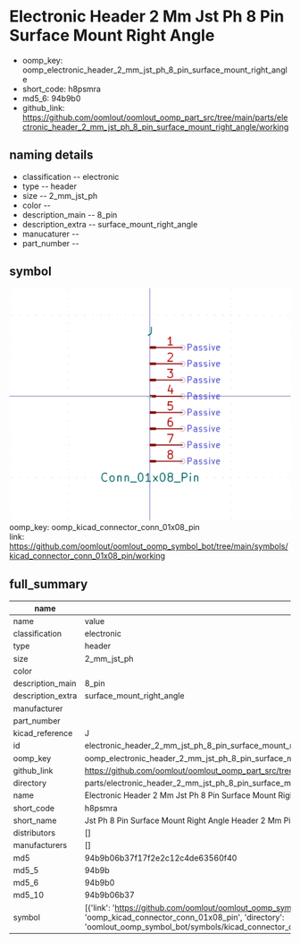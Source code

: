 # Electronic Header 2 Mm Jst Ph 8 Pin Surface Mount Right Angle

  
* oomp_key: oomp_electronic_header_2_mm_jst_ph_8_pin_surface_mount_right_angle 
* short_code: h8psmra
* md5_6: 94b9b0  
* github_link: https://github.com/oomlout/oomlout_oomp_part_src/tree/main/parts/electronic_header_2_mm_jst_ph_8_pin_surface_mount_right_angle/working  
## naming details
* classification -- electronic
* type -- header
* size -- 2_mm_jst_ph
* color -- 
* description_main -- 8_pin
* description_extra -- surface_mount_right_angle
* manucaturer -- 
* part_number -- 



## symbol

![](symbol/0/working/working_600.png)  
oomp_key: oomp_kicad_connector_conn_01x08_pin  
link: https://github.com/oomlout/oomlout_oomp_symbol_bot/tree/main/symbols/kicad_connector_conn_01x08_pin/working  


## full_summary
| name | value | 
| --- | --- | 
| name | value | 
| classification | electronic | 
| type | header | 
| size | 2_mm_jst_ph | 
| color |  | 
| description_main | 8_pin | 
| description_extra | surface_mount_right_angle | 
| manufacturer |  | 
| part_number |  | 
| kicad_reference | J | 
| id | electronic_header_2_mm_jst_ph_8_pin_surface_mount_right_angle | 
| oomp_key | oomp_electronic_header_2_mm_jst_ph_8_pin_surface_mount_right_angle | 
| github_link | https://github.com/oomlout/oomlout_oomp_part_src/tree/main/parts/electronic_header_2_mm_jst_ph_8_pin_surface_mount_right_angle/working | 
| directory | parts/electronic_header_2_mm_jst_ph_8_pin_surface_mount_right_angle | 
| name | Electronic Header 2 Mm Jst Ph 8 Pin Surface Mount Right Angle | 
| short_code | h8psmra | 
| short_name | Jst Ph 8 Pin Surface Mount Right Angle Header 2 Mm Pitch | 
| distributors | [] | 
| manufacturers | [] | 
| md5 | 94b9b06b37f17f2e2c12c4de63560f40 | 
| md5_5 | 94b9b | 
| md5_6 | 94b9b0 | 
| md5_10 | 94b9b06b37 | 
| symbol | [{'link': 'https://github.com/oomlout/oomlout_oomp_symbol_bot/tree/main/symbols/kicad_connector_conn_01x08_pin', 'oomp_key': 'oomp_kicad_connector_conn_01x08_pin', 'directory': 'oomlout_oomp_symbol_bot/symbols/kicad_connector_conn_01x08_pin//working/working.kicad_sym'}] | 
